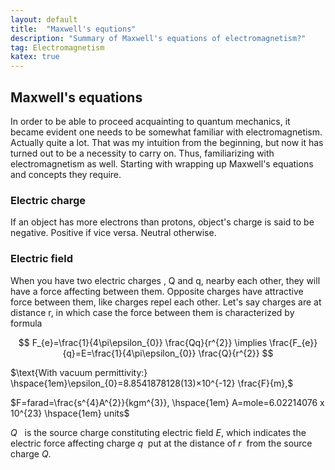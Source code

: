 ```yaml
---
layout: default
title:  "Maxwell's equtions"
description: "Summary of Maxwell's equations of electromagnetism?"
tag: Electromagnetism
katex: true
---
```


## Maxwell's equations

In order to be able to proceed acquainting to quantum mechanics, it became evident one needs to be somewhat familiar with electromagnetism. Actually quite a lot.
That was my intuition from the beginning, but now it has turned out to be a necessity to carry on. Thus, familiarizing with electromagnetism as well. Starting with wrapping up Maxwell's equations and concepts they require.

### Electric charge
If an object has more electrons than protons, object's charge is said to be negative. Positive if vice versa. Neutral otherwise.

### Electric field
When you have two electric charges , Q and q, nearby each other, they will have a force affecting between them. Opposite charges have attractive force between them, like charges repel each other. Let's say charges are at distance r, in which case the force between them is characterized by formula

$$
F_{e}=\frac{1}{4\pi\epsilon_{0}} \frac{Qq}{r^{2}} \implies \frac{F_{e}}{q}=E=\frac{1}{4\pi\epsilon_{0}} \frac{Q}{r^{2}}
$$

$\text{With vacuum permittivity:} \hspace{1em}\epsilon_{0}=8.8541878128(13)×10^{-12} \frac{F}{m},$

$F=farad=\frac{s^{4}A^{2}}{kgm^{3}}, \hspace{1em} A=mole=6.02214076 x 10^{23} \hspace{1em} units$

*Q* &nbsp; is the source charge constituting electric field *E*, which indicates the electric force affecting charge *q*&nbsp; put at the distance of *r*&nbsp; from the source charge *Q*.